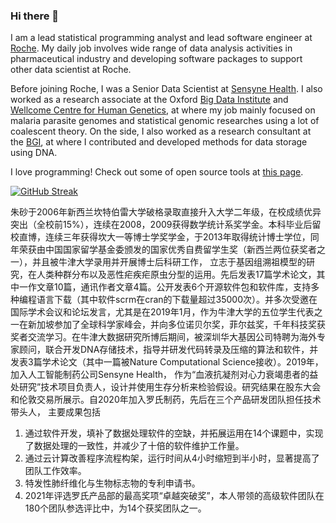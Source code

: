 ### Hi there 👋


<p>I am a lead statistical programming analyst and lead software engineer at <a href="https//www.roche.com">Roche</a>. My daily job involves wide range of data analysis activities in pharmaceutical industry and developing software packages to support other data scientist at Roche.
  
<p>Before joining Roche, I was a Senior Data Scientist at <a href="https://www.sensynehealth.com/">Sensyne Health</a>. I also worked as a research associate at the Oxford <a href="https://www.bdi.ox.ac.uk">Big Data Institute</a> and <a href="https://www.well.ox.ac.uk/">Wellcome Centre for Human Genetics</a>, at where my job mainly focused on malaria parasite genomes and statistical genomic researches using a lot of coalescent theory. On the side, I also worked as a research consultant at the <a href="https://www.bgi.com/global/">BGI</a>, at where I contributed and developed methods for data storage using DNA.</p>

<p>I love programming! Check out some of open source tools at <a href="https://shajoezhu.github.io/software/">this page</a>.</p>

[![GitHub Streak](http://github-readme-streak-stats.herokuapp.com?user=shajoezhu&theme=shades-of-purple&hide_border=true&date_format=M%20j%5B%2C%20Y%5D)](https://git.io/streak-stats)

朱砂于2006年新西兰坎特伯雷大学破格录取直接升入大学二年级，在校成绩优异突出（全校前15%），连续在2008，2009获得数学统计系奖学金。本科毕业后留校直博，连续三年获得坎大一等博士学奖学金，于2013年取得统计博士学位，同年荣获由中国国家留学基金委颁发的国家优秀自费留学生奖（新西兰两位获奖者之一），并且被牛津大学录用并开展博士后科研工作， 立志于基因组溯祖模型的研究，在人类种群分布以及恶性疟疾疟原虫分型的运用。先后发表17篇学术论文，其中一作文章10篇，通讯作者文章4篇。公开发表6个开源软件包和软件库，支持多种编程语言下载（其中软件scrm在cran的下载量超过35000次）。并多次受邀在国际学术会议和论坛发言，尤其是在2019年1月，作为牛津大学的五位学生代表之一在新加坡参加了全球科学家峰会，并向多位诺贝尔奖，菲尔兹奖，千年科技奖获奖者交流学习。在牛津大数据研究所博后期间，被深圳华大基因公司特聘为海外专家顾问，联合开发DNA存储技术，指导并研发代码转录及压缩的算法和软件，并发表3篇学术论文（其中一篇被Nature Computational Science接收）。2019年，加入人工智能制药公司Sensyne Health， 作为“血液抗凝剂对心力衰竭患者的益处研究”技术项目负责人，设计并使用生存分析来检验假设。研究结果在股东大会和伦敦交易所展示。自2020年加入罗氏制药，先后在三个产品研发团队担任技术带头人， 主要成果包括
1. 通过软件开发，填补了数据处理软件的空缺，并拓展运用在14个课题中，实现了数据处理的一致性，并减少了十倍的软件维护工作量。
2. 通过云计算改善程序流程构架，运行时间从4小时缩短到半小时，显著提高了团队工作效率。
3. 特发性肺纤维化与生物标志物的专利申请书。
4. 2021年评选罗氏产品部的最高奖项“卓越突破奖”，本人带领的高级软件团队在180个团队参选评比中，为14个获奖团队之一。

